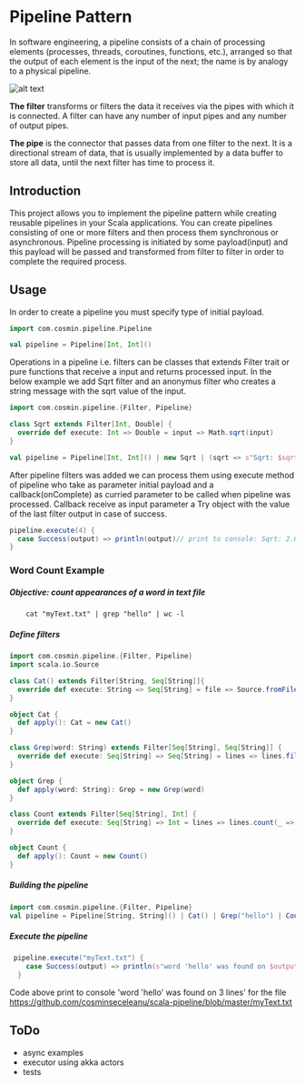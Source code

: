 # Pipeline Pattern
In software engineering, a pipeline consists of a chain of processing elements (processes, threads, coroutines, functions, etc.), arranged so that the output of each element is the input of the next; the name is by analogy to a physical pipeline.

![alt text](https://github.com/cosminseceleanu/scala-pipeline/blob/master/pipeline-model.png)

<strong>The filter</strong> transforms or filters the data it receives via the pipes with which it is connected. A filter can have any number of input pipes and any number of output pipes.

<strong>The pipe</strong> is the connector that passes data from one filter to the next. It is a directional stream of data, that is usually implemented by a data buffer to store all data, until the next filter has time to process it.

## Introduction
This project allows you to implement the pipeline pattern while creating reusable pipelines in your Scala applications. You can create pipelines consisting of one or more filters and then process them synchronous or asynchronous. Pipeline processing is initiated by some payload(input) and this payload will be passed and transformed from filter to filter in order to complete the required process.

## Usage
In order to create a pipeline you must specify type of initial payload.
```scala
import com.cosmin.pipeline.Pipeline

val pipeline = Pipeline[Int, Int]()

```

Operations in a pipeline i.e. filters can be classes that extends Filter trait or pure functions that receive a input and returns processed input. 
In the below example we add Sqrt filter and an anonymus filter who creates a string message with the sqrt value of the input.

```scala
import com.cosmin.pipeline.{Filter, Pipeline}

class Sqrt extends Filter[Int, Double] {
  override def execute: Int => Double = input => Math.sqrt(input)
}

val pipeline = Pipeline[Int, Int]() | new Sqrt | (sqrt => s"Sqrt: $sqrt!")

```
 After pipeline filters was added we can process them using execute method of pipeline who take as parameter initial payload and a callback(onComplete) as curried parameter to be called when pipeline was processed. Callback receive as input parameter a Try object with the value of the last filter output in case of success.
 
 ```scala
 pipeline.execute(4) {
   case Success(output) => println(output)// print to console: Sqrt: 2.0!
 }
```

### Word Count Example

##### Objective: count appearances of a word in text file
```UNIX
    cat "myText.txt" | grep "hello" | wc -l
```

##### Define filters
```scala
import com.cosmin.pipeline.{Filter, Pipeline}
import scala.io.Source

class Cat() extends Filter[String, Seq[String]]{
  override def execute: String => Seq[String] = file => Source.fromFile(file).getLines.toSeq
}

object Cat {
  def apply(): Cat = new Cat()
}

class Grep(word: String) extends Filter[Seq[String], Seq[String]] {
  override def execute: Seq[String] => Seq[String] = lines => lines.filter(_.contains(word))
}

object Grep {
  def apply(word: String): Grep = new Grep(word)
}

class Count extends Filter[Seq[String], Int] {
  override def execute: Seq[String] => Int = lines => lines.count(_ => true)
}

object Count {
  def apply(): Count = new Count()
}
```

##### Building the pipeline
```scala
import com.cosmin.pipeline.{Filter, Pipeline}
val pipeline = Pipeline[String, String]() | Cat() | Grep("hello") | Count()

```

##### Execute the pipeline
```scala
 pipeline.execute("myText.txt") {
    case Success(output) => println(s"word 'hello' was found on $output lines")
  }
```
Code above print to console 'word 'hello' was found on 3 lines' for the file https://github.com/cosminseceleanu/scala-pipeline/blob/master/myText.txt

## ToDo
* async examples
* executor using akka actors
* tests

